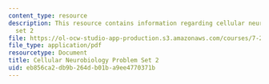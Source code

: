 ```yaml
---
content_type: resource
description: This resource contains information regarding cellular neurobiology problem
  set 2
file: https://ol-ocw-studio-app-production.s3.amazonaws.com/courses/7-29j-cellular-neurobiology-spring-2012/eb856ca2db9b264db01ba9ee4770371b_MIT7_29JS12_PSet_2.pdf
file_type: application/pdf
resourcetype: Document
title: Cellular Neurobiology Problem Set 2
uid: eb856ca2-db9b-264d-b01b-a9ee4770371b
---
```

